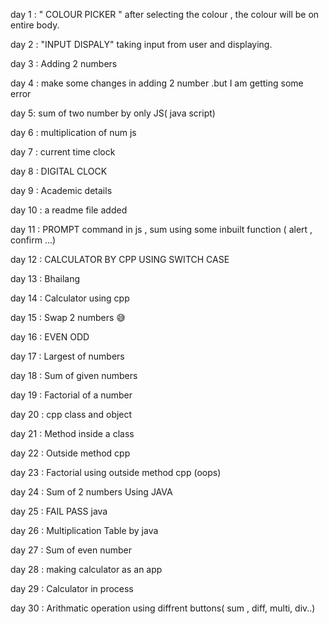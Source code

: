 day 1 : " COLOUR PICKER "  after selecting the colour , the colour will be on entire body.

day 2 :  "INPUT DISPALY"  taking input from user and displaying.

day 3 : Adding 2 numbers

day 4 : make some changes in adding 2 number .but I am getting some error

day 5: sum of two number by only JS( java script)

day 6 : multiplication of num js 

day 7 : current time clock 

day 8 : DIGITAL CLOCK 

day 9 : Academic details

day 10 : a readme file added

day 11 : PROMPT command in js  , sum using some inbuilt function ( alert , confirm ...)

day 12 : CALCULATOR BY CPP USING SWITCH CASE

day 13 : Bhailang 

day 14 : Calculator using cpp

day 15 : Swap 2 numbers 😅

day 16 : EVEN ODD

day 17 : Largest of numbers

day 18 : Sum of given numbers

day 19 : Factorial of a number

day 20 : cpp class and object

day 21 : Method inside a class

day 22 : Outside method cpp

day 23 : Factorial using outside method cpp (oops)

day 24 : Sum of 2 numbers Using JAVA

day 25 : FAIL PASS java

day 26 : Multiplication Table by java

day 27 : Sum of even number

day 28 : making calculator as an app 

day 29 : Calculator in process

day 30 : Arithmatic operation using diffrent buttons( sum , diff, multi, div..)